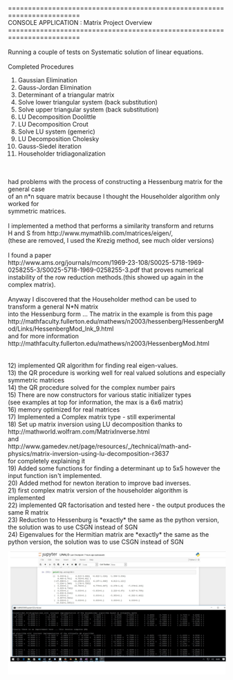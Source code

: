 ========================================================================<br>
    CONSOLE APPLICATION : Matrix Project Overview<br>
========================================================================<br>
<br>
Running a couple of tests on Systematic solution of linear equations.<br>
<br>
Completed Procedures<br>
1) Gaussian Elimination<br>
2) Gauss-Jordan Elimination<br>
3) Determinant of a triangular matrix<br>
4) Solve lower triangular system (back substitution)<br>
5) Solve upper triangular system (back substitution)<br>
6) LU Decomposition Doolittle<br>
7) LU Decomposition Crout<br>
8) Solve LU system (gemeric)<br>
9) LU Decomposition Cholesky<br>
10) Gauss-Siedel iteration<br>
11) Householder tridiagonalization<br>
<br>
<br>
had problems with the process of constructing a Hessenburg matrix for the general case<br>
of an n*n square matrix because I thought the Householder algorithm only worked for <br>
symmetric matrices. <br>
<br>
I implemented a method that performs a similarity transform and returns<br>
H and S from http://www.mymathlib.com/matrices/eigen/, <br>
(these are removed, I used the Krezig method, see much older versions)<br>
<br>
I found a paper<br>
http://www.ams.org/journals/mcom/1969-23-108/S0025-5718-1969-0258255-3/S0025-5718-1969-0258255-3.pdf
that proves numerical instability of the row reduction methods.(this showed up again in the complex matrix).
<br><br>
Anyway I discovered that the Householder method can be used to transform a general N*N matrix<br>
into the Hessenburg form ... The matrix in the example is from this page <br>
http://mathfaculty.fullerton.edu/mathews/n2003/hessenberg/HessenbergMod/Links/HessenbergMod_lnk_9.html<br>
and for more information<br>
http://mathfaculty.fullerton.edu/mathews/n2003/HessenbergMod.html<br>
<br>
<br>
12) implemented QR algorithm for finding real eigen-values. <br>
13) the QR procedure is working well for real valued solutions and especially symmetric matrices<br>
14) the QR procedure solved for the complex number pairs<br>
15) There are now constructors for various static initializer types<br> 
(see examples at top for information, the max is a 6x6 matrix)<br>
16) memory optimized for real matrices<br>
17) Implemented a Complex matrix type - still experimental<br> 
18) Set up matrix inversion using LU decomposition thanks to <br>
http://mathworld.wolfram.com/MatrixInverse.html<br>
and <br>
http://www.gamedev.net/page/resources/_/technical/math-and-physics/matrix-inversion-using-lu-decomposition-r3637<br>
for completely explaining it<br>
19) Added some functions for finding a determinant up to 5x5 however the input function isn't implemented.<br>
20) Added method for newton iteration to improve bad inverses.<br>
21) first complex matrix version of the householder algorithm is implemented<br>
22) implemented QR factorisation and tested here - the output produces the same R matrix<br>
23) Reduction to Hessenburg is *exactly* the same as the python version, the solution was to use CSGN instead of SGN<br> 
24) Eigenvalues for the Hermitian matrix are *exactly* the same as the python version, the solution was to use CSGN instead of SGN<br> 

<img src="Untitled.jpg"></img><br>

